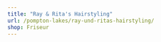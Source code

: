 ```yaml
---
title: "Ray & Rita's Hairstyling"
url: /pompton-lakes/ray-und-ritas-hairstyling/
shop: Friseur
---
```

